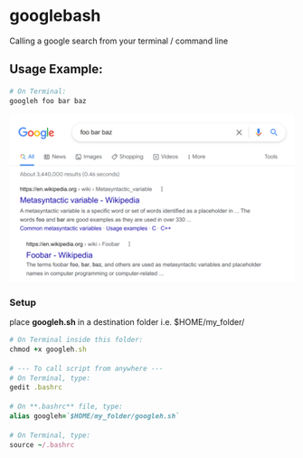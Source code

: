 # googlebash

Calling a google search from your terminal / command line

## Usage Example:

```ruby
# On Terminal:
googleh foo bar baz
```
![](output.png)

### Setup

place **googleh.sh** in a destination folder i.e. $HOME/my_folder/

```ruby
# On Terminal inside this folder:
chmod +x googleh.sh

# --- To call script from anywhere ---
# On Terminal, type:
gedit .bashrc

# On **.bashrc** file, type:
alias googleh=`$HOME/my_folder/googleh.sh` 

# On Terminal, type:
source ~/.bashrc
```



